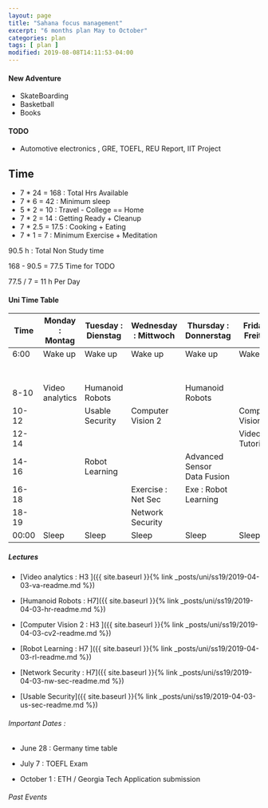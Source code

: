 ```yaml
---
layout: page
title: "Sahana focus management"
excerpt: "6 months plan May to October"
categories: plan
tags: [ plan ]
modified: 2019-08-08T14:11:53-04:00
---
```


#### New Adventure
* SkateBoarding
* Basketball
* Books


#### TODO
* Automotive electronics , GRE, TOEFL, REU Report, IIT Project

## Time


* 7 * 24 = 168 : Total Hrs Available
* 7 * 6  = 42  : Minimum sleep
* 5 * 2  = 10  : Travel - College == Home
* 7 * 2  = 14  : Getting Ready + Cleanup
* 7 * 2.5 = 17.5   : Cooking + Eating
* 7 * 1   = 7   : Minimum Exercise + Meditation

90.5 h : Total Non Study time

168 - 90.5 = 77.5 Time for TODO 


77.5 / 7 = 11 h Per Day


#### Uni Time Table
| Time | Monday : Montag | Tuesday : Dienstag | Wednesday : Mittwoch | Thursday : Donnerstag | Friday : Freitag | Saturday : Samstag | Sunday : Sonntag |
|-------|-------|-------|-------|-------|-------|-------|-------|
| 6:00  | Wake up       | Wake up             | Wake up             | Wake up                | Wake up          |  Wake up          | Wake up           |
|       |       |         |                   |                       |                     |                   |                    |                 |
|       |       |         |                   |                       |                     |                   |                    |                 |
|       |       |         |                   |                       |                     |                   |                    |                 |
|       |       |         |                   |                       |                     |                   |                    |                 |
|       |       |         |                   |                       |                     |                   |                    |                 |
|       |       |         |                   |                       |                     |                   |                    |                 |
|       |       |         |                   |                       |                     |                   |                    |                 |
| 8-10 | Video analytics | Humanoid Robots  |                       | Humanoid Robots         |                 |                   |                 |
| 10-12 |               | Usable Security   | Computer Vision 2      |                        | Computer Vision 2 |                 |                 |
| 12-14 |               |                   |                         |                       |Video An Tutorials|                  |                 |
| 14-16 |               | Robot Learning |                          |Advanced Sensor Data Fusion|                 |                 |                 |
| 16-18 |               |                 |Exercise : Net Sec     | Exe : Robot Learning      |                   |                 |                 |
| 18-19 |               |                  | Network Security     |                       |                     |                   |                  |
| 00:00 |    Sleep      |  Sleep          |  Sleep                 |  Sleep                   | Sleep             |  Sleep           |Sleep             |


##### Lectures

* [Video analytics : H3 ]({{ site.baseurl }}{% link _posts/uni/ss19/2019-04-03-va-readme.md %})

* [Humanoid Robots : H7]({{ site.baseurl }}{% link _posts/uni/ss19/2019-04-03-hr-readme.md %})

* [Computer Vision 2 : H3 ]({{ site.baseurl }}{% link _posts/uni/ss19/2019-04-03-cv2-readme.md %})

* [Robot Learning : H7 ]({{ site.baseurl }}{% link _posts/uni/ss19/2019-04-03-rl-readme.md %})

* [Network Security : H7]({{ site.baseurl }}{% link _posts/uni/ss19/2019-04-03-nw-sec-readme.md %})

* [Usable Security]({{ site.baseurl }}{% link _posts/uni/ss19/2019-04-03-us-sec-readme.md %})

###### Important Dates :

* June 28 : Germany time table

* July 7 : TOEFL Exam

* October 1 : ETH / Georgia Tech Application submission

###### Past Events
